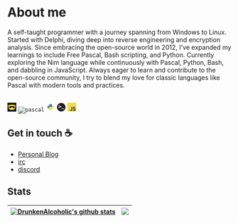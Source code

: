 # About me



A self-taught programmer with a journey spanning from Windows to Linux. Started with Delphi, diving deep into reverse engineering and encryption analysis. Since embracing the open-source world in 2012, I've expanded my learnings to include Free Pascal, Bash scripting, and Python. Currently exploring the Nim language while continuously with Pascal, Python, Bash, and dabbling in JavaScript. Always eager to learn and contribute to the open-source community, I try to blend my love for classic languages like Pascal with modern tools and practices.

<br />
<code><img height="20" alt="Nim" src="https://raw.githubusercontent.com/github/explore/80688e429a7d4ef2fca1e82350fe8e3517d3494d/topics/nim/nim.png"></code>
<code><img height="20" alt="pascal" src="https://github.com/MahdiSafsafi.png?"></code>
<code><img height="20" alt="Python" src="https://raw.githubusercontent.com/github/explore/80688e429a7d4ef2fca1e82350fe8e3517d3494d/topics/python/python.png"></code>
<code><img height="20" alt="bash" src="https://raw.githubusercontent.com/github/explore/d92924b1d925bb134e308bd29c9de6c302ed3beb/topics/terminal/terminal.png"></code>
<code><img height="20" alt="javascript" src="https://raw.githubusercontent.com/github/explore/80688e429a7d4ef2fca1e82350fe8e3517d3494d/topics/javascript/javascript.png"></code>  


## Get in touch :coffee:

- [Personal Blog](https://cheesydoodle.com)
- [irc]()
- [discord]()

 
## Stats

| <a href="https://github.com/drunkenalcoholic/github-readme-stats"><img align="center" src="https://github-readme-stats.vercel.app/api?username=drunkenalcoholic&show_icons=true&include_all_commits=true&theme=buefy&hide_border=true" alt="DrunkenAlcoholic's github stats" /></a> | <a href="https://github.com/drunkenalcoholic/github-readme-stats"><img align="center" src="https://github-readme-stats.vercel.app/api/top-langs/?username=drunkenalcoholic&layout=compact&theme=buefy&hide_border=true" /></a> |
| ------------- | ------------- |
